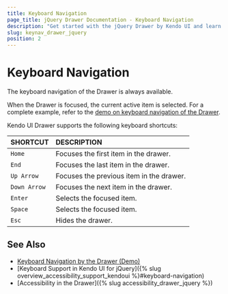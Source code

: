 ```yaml
---
title: Keyboard Navigation
page_title: jQuery Drawer Documentation - Keyboard Navigation
description: "Get started with the jQuery Drawer by Kendo UI and learn about the accessibility support it provides through its keyboard navigation functionality."
slug: keynav_drawer_jquery
position: 2
---
```


# Keyboard Navigation

The keyboard navigation of the Drawer is always available.

When the Drawer is focused, the current active item is selected. For a complete example, refer to the [demo on keyboard navigation of the Drawer](https://demos.telerik.com/kendo-ui/drawer/keyboard-navigation).

Kendo UI Drawer supports the following keyboard shortcuts:

| SHORTCUT						| DESCRIPTION				                                                        |
|:---                 |:---                                                                                |
| `Home`              | Focuses the first item in the drawer.                                                            |
| `End`               | Focuses the last item in the drawer.                                                             |
| `Up Arrow`          | Focuses the previous item in the drawer.                        |
| `Down Arrow`        | Focuses the next item in the drawer. |
| `Enter`             | Selects the focused item.                                             |
| `Space`             | Selects the focused item.                                             |
| `Esc`               | Hides the drawer.                                                               |

## See Also

* [Keyboard Navigation by the Drawer (Demo)](https://demos.telerik.com/kendo-ui/drawer/keyboard-navigation)
* [Keyboard Support in Kendo UI for jQuery]({% slug overview_accessibility_support_kendoui %}#keyboard-navigation)
* [Accessibility in the Drawer]({% slug accessibility_drawer_jquery %})
